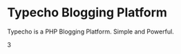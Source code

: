 Typecho Blogging Platform
=========================

Typecho is a PHP Blogging Platform. Simple and Powerful.

3
